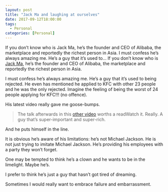 ```yaml
---
layout: post
title: "Jack Ma and laughing at ourselves"
date: 2017-09-12T18:00:00
tags:
  - Personal
categories: [Personal]
---
```


If you don’t know who is Jack Ma, he’s the founder and CEO of Alibaba, the marketplace and reportedly the richest person in Asia. I must confess he’s always amazing me. He’s a guy that it’s used to… If you don’t know who is [Jack Ma](https://en.wikipedia.org/wiki/Jack_Ma), he’s the founder and CEO of Alibaba, the marketplace and reportedly the richest person in Asia.

I must confess he’s always amazing me. He’s a guy that it’s used to being rejected. He even has mentioned he applied to KFC with other 23 people and he was the only rejected. Imagine the feeling of being the worst of 24 people applying for KFC!!! (no offence).

His latest video really gave me goose-bumps.

> [](https://twitter.com/yicaichina/status/907095344902684672)The talk afterwards in this [other video](https://twitter.com/supchinanews/status/907693869428592640) worths a readWatch it. Really. A guy that’s super-important and super-rich.

And he puts himself in the line.

It is obvious he’s aware of his limitations: he’s not Michael Jackson. He is not just trying to imitate Michael Jackson. He’s providing his employees with a party they won’t forget.

One may be tempted to think he’s a clown and he wants to be in the limelight. Maybe he’s.

I prefer to think he’s just a guy that hasn’t got tired of dreaming.

Sometimes I would really want to embrace failure and embarrassment.
